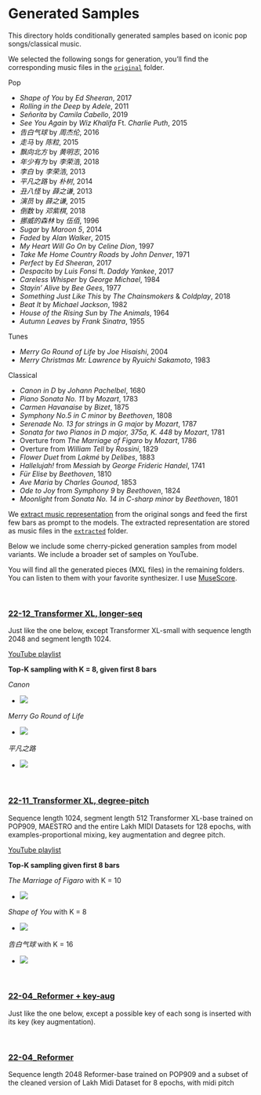# Generated Samples

This directory holds conditionally generated samples based on iconic pop songs/classical music. 



We selected the following songs for generation, you’ll find the corresponding music files in the [`original`](https://github.com/StefanHeng/Symbolic-Music-Generation/blob/master/generated-samples/original) folder. 

Pop 

- *Shape of You* by *Ed Sheeran*, 2017 
- *Rolling in the Deep* by *Adele*, 2011
- *Señorita* by *Camila Cabello*, 2019
- *See You Again* by *Wiz Khalifa* Ft. *Charlie Puth*, 2015
- *告白气球* by *周杰伦*, 2016 
- *走马* by *陈粒*, 2015
- *飘向北方* by *黄明志*, 2016 
- *年少有为* by *李荣浩*, 2018 
- *李白* by *李荣浩*, 2013 
- *平凡之路* by *朴树*, 2014 
- *丑八怪* by *薛之谦*, 2013 
- *演员* by *薛之谦*, 2015 
- *倒数* by *邓紫棋*, 2018 
- *挪威的森林* by *伍佰*, 1996 
- *Sugar* by *Maroon 5*, 2014
- *Faded* by *Alan Walker*, 2015
- *My Heart Will Go On* by *Celine Dion*, 1997
- *Take Me Home Country Roads* by *John Denver*, 1971 
- *Perfect* by *Ed Sheeran*, 2017 
- *Despacito* by *Luis Fonsi* ft. *Daddy Yankee*, 2017 
- *Careless Whisper* by *George Michael*, 1984 
- *Stayin’ Alive* by *Bee Gees*, 1977 
- *Something Just Like This* by *The Chainsmokers* & *Coldplay*, 2018 
- *Beat It* by *Michael Jackson*, 1982
- *House of the Rising Sun* by *The Animals*, 1964 
- *Autumn Leaves* by *Frank Sinatra*, 1955



Tunes 

- *Merry Go Round of Life* by *Joe Hisaishi*, 2004  
- *Merry Christmas Mr. Lawrence* by *Ryuichi Sakamoto*, 1983 



Classical 

- *Canon in D* by *Johann Pachelbel*, 1680   
- *Piano Sonata No. 11* by *Mozart*, 1783 
- *Carmen Havanaise* by *Bizet*, 1875 
- *Symphony No.5 in C minor* by *Beethoven*, 1808 
- *Serenade No. 13 for strings in G major* by *Mozart*, 1787
- *Sonata for two Pianos in D major, 375a, K. 448* by *Mozart*, 1781
- Overture from *The Marriage of Figaro* by *Mozart*, 1786
- Overture from *William Tell* by *Rossini*, 1829
- *Flower Duet* from *Lakmé* by *Delibes*, 1883
- *Hallelujah!* from *Messiah* by *George Frideric Handel*, 1741 
- *Für Elise* by *Beethoven*, 1810
- *Ave Maria* by *Charles Gounod*, 1853 
- *Ode to Joy* from *Symphony 9* by *Beethoven*, 1824
- *Moonlight* from *Sonata No. 14 in C-sharp minor* by *Beethoven*, 1801



We [extract music representation](https://github.com/StefanHeng/Symbolic-Music-Generation/tree/master/musicnlp/preprocess/music_extractor.py) from the original songs and feed the first few bars as prompt to the models. The extracted representation are stored as music files in the [`extracted`](https://github.com/StefanHeng/Symbolic-Music-Generation/tree/master/generated-samples/extracted) folder. 



Below we include some cherry-picked generation samples from model variants. We include a broader set of samples on YouTube. 



You will find all the generated pieces (MXL files) in the remaining folders. You can listen to them with your favorite synthesizer. I use [MuseScore](https://musescore.org). 

<br>





### [22-12_Transformer XL, longer-seq](https://github.com/StefanHeng/Symbolic-Music-Generation/tree/master/generated-samples/22-12_Transformer%20XL%2C%20longer-seq)

Just like the one below, except Transformer XL-small with sequence length 2048 and segment length 1024. 



[YouTube playlist](https://www.youtube.com/playlist?list=PL1-KLz0i9pBGDRH2zVjHqqBBn2PG2dK3H)

**Top-K sampling with K = 8, given first 8 bars**

*Canon* 

- [![](https://markdown-videos.deta.dev/youtube/4qi42k-YBVg)](https://youtu.be/4qi42k-YBVg)

*Merry Go Round of Life* 

- [![](https://markdown-videos.deta.dev/youtube/2j5BH7k5Ytc)](https://youtu.be/2j5BH7k5Ytc)

*平凡之路* 

- [![](https://markdown-videos.deta.dev/youtube/DgyUOPebBoA)](https://youtu.be/DgyUOPebBoA)



<br>





### [22-11_Transformer XL, degree-pitch](https://github.com/StefanHeng/Symbolic-Music-Generation/tree/master/generated-samples/22-11_Transformer%20XL%2C%20degree-pitch)

Sequence length 1024, segment length 512 Transformer XL-base trained on POP909, MAESTRO and the entire Lakh MIDI Datasets for 128 epochs, with examples-proportional mixing, key augmentation and degree pitch. 



[YouTube playlist](https://www.youtube.com/playlist?list=PL1-KLz0i9pBHOYSONfmgyyLkmrvdTfyZ4)

**Top-K sampling given first 8 bars**

*The Marriage of Figaro* with K = 10 

- [![](https://markdown-videos.deta.dev/youtube/vS3sv37RO30)](https://youtu.be/vS3sv37RO30)

*Shape of You* with K = 8

- [![](https://markdown-videos.deta.dev/youtube/HLzb5I8oNpU)](https://youtu.be/HLzb5I8oNpU)

*告白气球* with K = 16

- [![](https://markdown-videos.deta.dev/youtube/2ACHwYMn-2g)](https://youtu.be/2ACHwYMn-2g)

<br>



### [22-04_Reformer + key-aug](https://github.com/StefanHeng/Symbolic-Music-Generation/tree/master/generated-samples/22-04_Reformer%20%2B%20key-aug)

Just like the one below, except a possible key of each song is inserted with its key (key augmentation). 

<br>





### [22-04_Reformer](https://github.com/StefanHeng/Symbolic-Music-Generation/tree/master/generated-samples/22-04_Reformer)

Sequence length 2048 Reformer-base trained on POP909 and a subset of the cleaned version of Lakh Midi Dataset for 8 epochs, with midi pitch 

<br>

